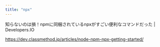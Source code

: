 ```yaml
---
title: "npx"
---
```


知らないのは損！npmに同梱されているnpxがすごい便利なコマンドだった | Developers.IO

https://dev.classmethod.jp/articles/node-npm-npx-getting-started/
